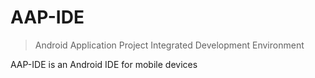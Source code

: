# AAP-IDE

> Android Application Project Integrated Development Environment

AAP-IDE is an Android IDE for mobile devices


